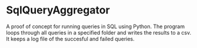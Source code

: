 # SqlQueryAggregator

A proof of concept for running queries in SQL using Python.
The program loops through all queries in a specified folder and writes the results to a csv.
It keeps a log file of the succesful and failed queries.